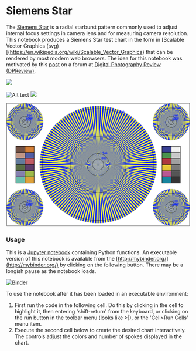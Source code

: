 # Siemens Star

The [Siemens Star](https://en.wikipedia.org/wiki/Siemens_star) is a radial starburst pattern commonly used to adjust internal focus settings in camera lens and for measuring camera resolution. This notebook produces a Siemens Star test chart in the form in [Scalable Vector Graphics (svg)[(https://en.wikipedia.org/wiki/Scalable_Vector_Graphics) that can be rendered by most modern web browsers.  The idea for this notebook was motivated by this [post](http://www.dpreview.com/forums/post/57422062) on a forum at [Digital Photography Review (DPReview)](http://www.dpreview.com/).

![](https://raw.githubusercontent.com/jckantor/Siemens-Star/master/star.svg?sanitize=true)

![Alt text](https://raw.github.com/jckantor/Siemens-Star/master/star.svg?sanitize=true)
<img src="https://raw.github.com/jckantor/Siemens-Star/master/star.svg?sanitize=true">


![](star.png)


### Usage

This is a [Jupyter notebook](http://jupyter.org/) containing Python functions. An executable version of this notebook is available from the [http://mybinder.org/](http://mybinder.org/) by clicking on the following button.  There may be a longish pause as the notebook loads.

[![Binder](http://mybinder.org/badge.svg)](http://mybinder.org/repo/jckantor/Siemens-Star)

To use the notebook after it has been loaded in an executable environment:

1. First run the code in the following cell. Do this by clicking in the cell to highlight it, then entering 'shift-return' from the keyboard, or clicking on the run button in the toolbar menu (looks like >|), or the 'Cell>Run Cells' menu item.
2. Execute the second cell below to create the desired chart interactively. The controls adjust the colors and number of spokes displayed in the chart.
